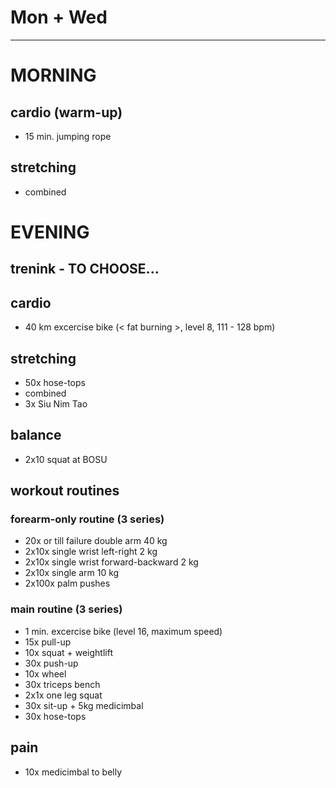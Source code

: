 # Mon + Wed
---
# MORNING
## cardio (warm-up)
* 15 min. jumping rope
## stretching
* combined
# EVENING
## trenink - TO CHOOSE...
## cardio
* 40 km excercise bike (< fat burning >, level 8, 111 - 128 bpm)
## stretching
* 50x hose-tops
* combined
* 3x Siu Nim Tao
## balance
* 2x10 squat at BOSU
## workout routines
### forearm-only routine (3 series)
- 20x or till failure double arm 40 kg
- 2x10x single wrist left-right 2 kg
- 2x10x single wrist forward-backward 2 kg
- 2x10x single arm 10 kg
- 2x100x palm pushes
### main routine (3 series)
* 1 min. excercise bike (level 16, maximum speed)
* 15x pull-up
* 10x squat + weightlift
* 30x push-up
* 10x wheel
* 30x triceps bench
* 2x1x one leg squat
* 30x sit-up + 5kg medicimbal
* 30x hose-tops
## pain
- 10x medicimbal to belly
